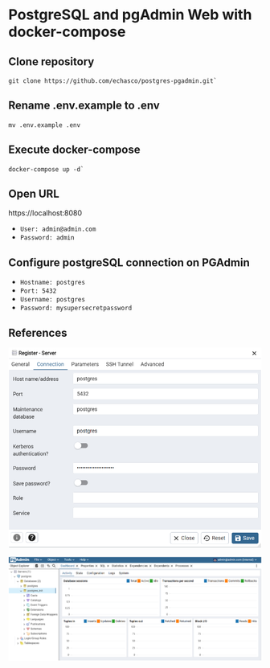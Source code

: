 # PostgreSQL and pgAdmin Web with docker-compose 
## Clone repository
```shell
git clone https://github.com/echasco/postgres-pgadmin.git`
```

## Rename .env.example to .env
```shell
mv .env.example .env
```

## Execute docker-compose
```shell
docker-compose up -d`
```

## Open URL
https://localhost:8080

- `User: admin@admin.com`
- `Password: admin`

## Configure postgreSQL connection on PGAdmin
- `Hostname: postgres`
- `Port: 5432`
- `Username: postgres`
- `Password: mysupersecretpassword`

## References
![pgAdmin configuration](https://github.com/echasco/postgres-pgadmin/blob/main/images/image.png)


![pgAdmin connected](https://github.com/echasco/postgres-pgadmin/blob/main/images/image-1.png)